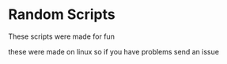 # Random Scripts

These scripts were made for fun

these were made on linux so if you have problems send an issue
